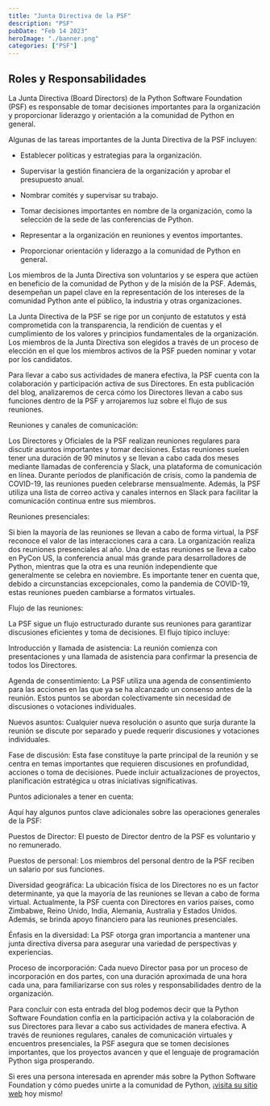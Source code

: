 ```yaml
---
title: "Junta Directiva de la PSF"
description: "PSF"
pubDate: "Feb 14 2023"
heroImage: "./banner.png"
categories: ["PSF"]
---
```


## Roles y Responsabilidades

La Junta Directiva (Board Directors) de la Python Software Foundation (PSF) es
responsable de tomar decisiones importantes para la organización y proporcionar
liderazgo y orientación a la comunidad de Python en general.

Algunas de las tareas importantes de la Junta Directiva de la PSF incluyen:

- Establecer políticas y estrategias para la organización.

- Supervisar la gestión financiera de la organización y aprobar el presupuesto
  anual.

- Nombrar comités y supervisar su trabajo.

- Tomar decisiones importantes en nombre de la organización, como la selección
  de la sede de las conferencias de Python.

- Representar a la organización en reuniones y eventos importantes.

- Proporcionar orientación y liderazgo a la comunidad de Python en general.

Los miembros de la Junta Directiva son voluntarios y se espera que actúen en
beneficio de la comunidad de Python y de la misión de la PSF. Además, desempeñan
un papel clave en la representación de los intereses de la comunidad Python ante
el público, la industria y otras organizaciones.

La Junta Directiva de la PSF se rige por un conjunto de estatutos y está
comprometida con la transparencia, la rendición de cuentas y el cumplimiento de
los valores y principios fundamentales de la organización. Los miembros de la
Junta Directiva son elegidos a través de un proceso de elección en el que los
miembros activos de la PSF pueden nominar y votar por los candidatos.

Para llevar a cabo sus actividades de manera efectiva, la PSF cuenta con la
colaboración y participación activa de sus Directores. En esta publicación del
blog, analizaremos de cerca cómo los Directores llevan a cabo sus funciones
dentro de la PSF y arrojaremos luz sobre el flujo de sus reuniones.

Reuniones y canales de comunicación:

Los Directores y Oficiales de la PSF realizan reuniones regulares para discutir
asuntos importantes y tomar decisiones. Estas reuniones suelen tener una
duración de 90 minutos y se llevan a cabo cada dos meses mediante llamadas de
conferencia y Slack, una plataforma de comunicación en línea. Durante períodos
de planificación de crisis, como la pandemia de COVID-19, las reuniones pueden
celebrarse mensualmente. Además, la PSF utiliza una lista de correo activa y
canales internos en Slack para facilitar la comunicación continua entre sus
miembros.

Reuniones presenciales:

Si bien la mayoría de las reuniones se llevan a cabo de forma virtual, la PSF
reconoce el valor de las interacciones cara a cara. La organización realiza dos
reuniones presenciales al año. Una de estas reuniones se lleva a cabo en PyCon
US, la conferencia anual más grande para desarrolladores de Python, mientras que
la otra es una reunión independiente que generalmente se celebra en noviembre.
Es importante tener en cuenta que, debido a circunstancias excepcionales, como
la pandemia de COVID-19, estas reuniones pueden cambiarse a formatos virtuales.

Flujo de las reuniones:

La PSF sigue un flujo estructurado durante sus reuniones para garantizar
discusiones eficientes y toma de decisiones. El flujo típico incluye:

Introducción y llamada de asistencia: La reunión comienza con presentaciones y
una llamada de asistencia para confirmar la presencia de todos los Directores.

Agenda de consentimiento: La PSF utiliza una agenda de consentimiento para las
acciones en las que ya se ha alcanzado un consenso antes de la reunión. Estos
puntos se abordan colectivamente sin necesidad de discusiones o votaciones
individuales.

Nuevos asuntos: Cualquier nueva resolución o asunto que surja durante la reunión
se discute por separado y puede requerir discusiones y votaciones individuales.

Fase de discusión: Esta fase constituye la parte principal de la reunión y se
centra en temas importantes que requieren discusiones en profundidad, acciones o
toma de decisiones. Puede incluir actualizaciones de proyectos, planificación
estratégica u otras iniciativas significativas.

Puntos adicionales a tener en cuenta:

Aquí hay algunos puntos clave adicionales sobre las operaciones generales de la
PSF:

Puestos de Director: El puesto de Director dentro de la PSF es voluntario y no
remunerado.

Puestos de personal: Los miembros del personal dentro de la PSF reciben un
salario por sus funciones.

Diversidad geográfica: La ubicación física de los Directores no es un factor
determinante, ya que la mayoría de las reuniones se llevan a cabo de forma
virtual. Actualmente, la PSF cuenta con Directores en varios países, como
Zimbabwe, Reino Unido, India, Alemania, Australia y Estados Unidos. Además, se
brinda apoyo financiero para las reuniones presenciales.

Énfasis en la diversidad: La PSF otorga gran importancia a mantener una junta
directiva diversa para asegurar una variedad de perspectivas y experiencias.

Proceso de incorporación: Cada nuevo Director pasa por un proceso de
incorporación en dos partes, con una duración aproximada de una hora cada una,
para familiarizarse con sus roles y responsabilidades dentro de la organización.

Para concluir con esta entrada del blog podemos decir que la Python Software
Foundation confía en la participación activa y la colaboración de sus Directores
para llevar a cabo sus actividades de manera efectiva. A través de reuniones
regulares, canales de comunicación virtuales y encuentros presenciales, la PSF
asegura que se tomen decisiones importantes, que los proyectos avancen y que el
lenguaje de programación Python siga prosperando.

Si eres una persona interesada en aprender más sobre la Python Software
Foundation y cómo puedes unirte a la comunidad de Python,
¡[<u>visita su sitio web</u>](https://www.python.org/psf/about/) hoy mismo!
